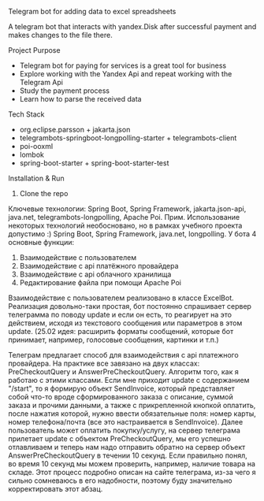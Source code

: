 Telegram bot for adding data to excel spreadsheets

A telegram bot that interacts with yandex.Disk after successful payment and makes changes to the file there.

Project Purpose
- Telegram bot for paying for services is a great tool for business
- Explore working with the Yandex Api and repeat working with the Telegram Api
- Study the payment process
- Learn how to parse the received data

Tech Stack
- org.eclipse.parsson + jakarta.json
- telegrambots-springboot-longpolling-starter + telegrambots-client
- poi-ooxml
- lombok
- spring-boot-starter + spring-boot-starter-test

Installation & Run
1. Clone the repo 



Ключевые технологии: Spring Boot, Spring Framework, jakarta.json-api, java.net, telegrambots-longpolling, Apache Poi.
Прим. Использование некоторых технологий необосновано, но в рамках учебного проекта допустимо :) Spring Boot, Spring Framework, java.net, longpolling.
У бота 4 основные функции: 
1) Взаимодействие с пользователем 
2) Взаимодействие с api платёжного провайдера 
3) Взаимодействие с api облачного хранилища 
4) Редактирование файла при помощи Apache Poi 

Взаимодействие с пользователем реализовано в классе ExcelBot. 
Реализация довольно-таки простая, бот постоянно спрашивает сервер телеграмма по поводу update и если он есть, то реагирует на это действием, исходя из текстового сообщения или параметров в этом update.
(25.02 идея: расширить форматы сообщений, которые бот принимает, например, голосовые сообщения, картинки и т.п.)

Телеграм предлагает способ для взаимодействия с api платежного провайдера. На практике все завязано на двух классах: PreCheckoutQuery и AnswerPreCheckoutQuery. 
Алгоритм того, как я работаю с этими классами. Если мне приходит update с содержанием "/start", то я формирую объект SendInvoice, который представляет собой что-то вроде сформированного заказа с описание, суммой заказа и прочими данными, а также с прикрепленной кнопкой оплатить, после нажатия которой, нужно ввести обязательные поля: номер карты, номер телефона/почта (все это настраивается в SendInvoice). Далее пользователь может оплатить покупку/услугу, на сервер телеграма прилетает update c объектом PreCheckoutQuery, мы его успешно отлавливаем и теперь нам надо отправить обратно на сервер объект AnswerPreCheckoutQuery в течении 10 секунд. Если правильно понял, во время 10 секунд мы можем проверить, например, наличие товара на складе. Этот процесс подробно описан на сайте телеграма, из-за чего я сильно сомневаюсь в его надобности, поэтому буду значительно корректировать этот абзац. 
